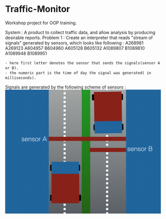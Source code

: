 Traffic-Monitor
===============

Workshop project for OOP training.

System : A product to collect traffic data, and allow analysis by producing desirable reports.
Problem 1 : Create an interpreter that reads "stream of signals" generated by sensors, which looks like following :
    A268981
    A269123
    A604957
    B604960
    A605128
    B605132
    A1089807
    B1089810
    A1089948
    B1089951

    - here first letter denotes the sensor that sends the signals(sensor A or B).
    - the numeric part is the time of day the signal was generated( in milliseconds).
    
Signals are generated by the following scheme of sensors : 
![Loading Image](https://raw.githubusercontent.com/nishants/Traffic-Monitor/master/info/sensors.png)
